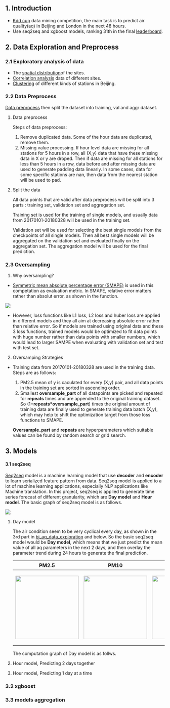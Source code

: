 ## 1. Introduction

- [Kdd cup](https://biendata.com/competition/kdd_2018/) data mining competition, the main task is to predict air quality(aq) in Beijing and London in the next 48 hours. 
- Use seq2seq and xgboost models, ranking 31th in the final [leaderboard](https://biendata.com/competition/kdd_2018/ranking_list/).

## 2. Data Exploration and Preprocess

### 2.1 Exploratory analysis of data

- The [spatial distribution](https://github.com/txytju/air-quality-prediction/blob/master/exploration/bj_weather_data_exploration.ipynb)of the sites.
- [Correlation analysis](https://github.com/txytju/air-quality-prediction/blob/master/exploration/bj_aq_data_exploration.ipynb) data of different sites.
- [Clustering](https://github.com/txytju/air-quality-prediction/blob/master/exploration/clusting.ipynb) of different kinds of stations in Beijing.

### 2.2 Data Preprocess

[Data preprocess](https://github.com/txytju/air-quality-prediction/blob/master/data_preprocess.py) then split the dataset into training, val and aggr dataset.

1. Data preprocess

   Steps of data preprocess:

   1. Remove duplicated data. Some of the hour data are duplicated, remove them.
   2. Missing value processing. If hour level data are missing for all stations for 5 hours in a row, all (X,y) data that have these missing data in X or y are droped. Then if data are missing for all stations for less than 5 hours in a row, data before and after missing data are used to generate padding data linearly. In some cases, data for some specific stations are nan, then data from the nearest station will be used to pad.

2. Split the data

   All data points that are valid after data preprocess will be split into 3 parts : training set, validation set and aggregation set. 

   Training set is used for the training of single models, and usually data from 20170101-20180328 will be used in the training set. 

   Validation set will be used for selecting the best single models from the checkpoints of all single models. Then all best single models will be aggregated on the validation set and eveluated finally on the aggregation set. The aggregation model will be used for the final prediction.

### 2.3 [Oversampling](https://github.com/txytju/air-quality-prediction/blob/master/model/seq2seq/seq2seq_data_util.py)

1. Why oversampling?

- [Symmetric mean absolute percentage error (SMAPE)](https://en.wikipedia.org/wiki/Symmetric_mean_absolute_percentage_error) is used in this competation as evaluation metric. In SMAPE, relative error matters rather than absolut error, as shown in the function.

![](http://p3rz3gu1u.bkt.clouddn.com/2018-07-02-Screen%20Shot%202018-07-02%20at%205.20.26%20PM.png)

- However, loss functions like L1 loss, L2 loss and huber loss are applied in different models and they all aim at decreasing absolute error rather than relative error. So if models are trained using original data and these 3 loss functions, trained models would be optimized to fit data points with huge number rather than data points with smaller numbers, which would lead to larger SAMPE when evaluating with validation set and test with test set.

2. Oversamping Strategies

- Training data from 20170101-20180328 are used in the training data. Steps are as follows:

  1. PM2.5 mean of y is caculated for every (X,y) pair, and all data points in the training set are sorted in ascending order. 
  2. Smallest **oversample_part** of all datapoints are picked and repeated for **repeats** times and are appended to the original training dataset. So (1+**repeats*oversample_part**) times the original amount of training data are finally used to generate training data batch (X,y), which may help to shift the optimization target from those loss functions to SMAPE. 

  **Oversample_part** and **repeats** are hyperparameters which suitable values can be found by random search or grid search.

## 3. Models

#### 3.1 seq2seq

[Seq2seq](https://github.com/google/seq2seq) model is a machine learning model that use **decoder** and **encoder** to learn serialized feature pattern from data. Seq2seq model is applied to a lot of machine learning applications, especially NLP applications like Machine translation. In this project, seq2seq is applied to generate time series forecast of different granularity, which are **Day model** and **Hour model**. The basic graph of seq2seq model is as follows.

![](http://p3rz3gu1u.bkt.clouddn.com/2018-07-02-105238.png)

1. Day model

   The air condition seem to be very cyclical every day, as shown in the 3rd part in  [bj_aq_data_exploration](https://github.com/txytju/air-quality-prediction/blob/master/exploration/bj_aq_data_exploration.ipynb) and below. So the basic seq2seq model would be **Day model**, which means that we just predict the mean value of all aq parameters in the next 2 days, and then overlay the parameter trend during 24 hours to generate the final prediction.

   |                            PM2.5                             |                             PM10                             |                              O3                              |                             NO2                              |
   | :----------------------------------------------------------: | :----------------------------------------------------------: | :----------------------------------------------------------: | :----------------------------------------------------------: |
   | <p float="left"> <img src="http://p3rz3gu1u.bkt.clouddn.com/2018-07-02-104135.png" width="200" />  </p> | <p float="left"> <img src="http://p3rz3gu1u.bkt.clouddn.com/2018-07-02-104144.png" width="200" />  </p> | <p float="left"> <img src="http://p3rz3gu1u.bkt.clouddn.com/2018-07-02-104219.png" width="200" />  </p> | <p float="left"> <img src="http://p3rz3gu1u.bkt.clouddn.com/2018-07-02-104240.png" width="200" />  </p> |

   The computation graph of Day model is as follws.
   

2. Hour model, Predicting 2 days together

3. Hour model, Predicting 1 day at a time

### 3.2 xgboost

### 3.3 models aggregation


